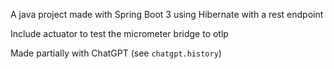 A java project made with Spring Boot 3 using Hibernate with a rest endpoint

Include actuator to test the micrometer bridge to otlp

Made partially with ChatGPT (see `chatgpt.history`)